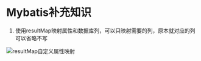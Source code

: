 # Mybatis补充知识

1. 使用resultMap映射属性和数据库列，可以只映射需要的列，原本就对应的列可以省略不写

![resultMap自定义属性映射](D:\GitRepository\studynotes\Java\images\resultMap自定义属性映射.jpg)